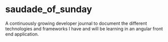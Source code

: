 # saudade_of_sunday
A continuously growing developer journal to document the different technologies and frameworks I have and will be learning in an angular front end application.
